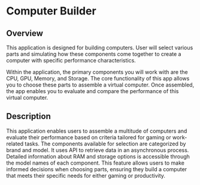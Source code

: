 # Computer Builder

## Overview
This application is designed for building computers. User will select various parts and simulating how these components come together to create a computer with specific performance characteristics.

Within the application, the primary components you will work with are the CPU, GPU, Memory, and Storage. The core functionality of this app allows you to choose these parts to assemble a virtual computer. Once assembled, the app enables you to evaluate and compare the performance of this virtual computer.

## Description
This application enables users to assemble a multitude of computers and evaluate their performance based on criteria tailored for gaming or work-related tasks. The components available for selection are categorized by brand and model. It uses API to retrieve data in an asynchronous process.
Detailed information about RAM and storage options is accessible through the model names of each component. This feature allows users to make informed decisions when choosing parts, ensuring they build a computer that meets their specific needs for either gaming or productivity.
